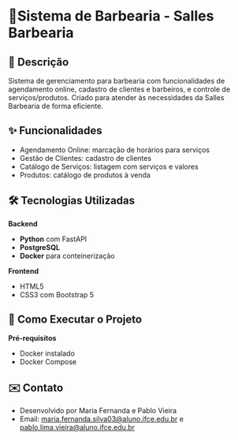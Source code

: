 # 💈Sistema de Barbearia - Salles Barbearia 

## 📝 Descrição
Sistema de gerenciamento para barbearia com funcionalidades de agendamento online, cadastro de clientes e barbeiros, e controle de serviços/produtos. Criado para atender às necessidades da Salles Barbearia de forma eficiente.

## ✨ Funcionalidades
- Agendamento Online: marcação de horários para serviços
- Gestão de Clientes: cadastro de clientes
- Catálogo de Serviços: listagem com serviços e valores
- Produtos: catálogo de produtos à venda

## 🛠️ Tecnologias Utilizadas
**Backend**
- **Python** com FastAPI
- **PostgreSQL**
- **Docker** para conteinerização 

**Frontend**
- HTML5
- CSS3 com Bootstrap 5

## 🚀 Como Executar o Projeto
**Pré-requisitos**
- Docker instalado
- Docker Compose

## ✉️ Contato
- Desenvolvido por Maria Fernanda e Pablo Vieira
- Email: maria.fernanda.silva03@aluno.ifce.edu.br e pablo.lima.vieira@aluno.ifce.edu.br